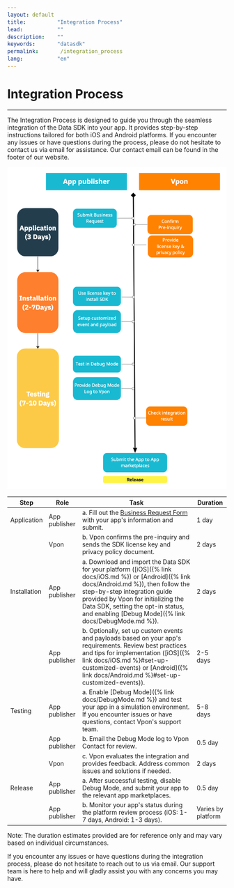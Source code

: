 ```yaml
---
layout: default
title:          "Integration Process"
lead:           ""
description:    ""
keywords:       "datasdk"
permalink:       /integration_process
lang:           "en"
---
```


# Integration Process
---

The Integration Process is designed to guide you through the seamless integration of the Data SDK into your app. It provides step-by-step instructions tailored for both iOS and Android platforms. If you encounter any issues or have questions during the process, please do not hesitate to contact us via email for assistance. Our contact email can be found in the footer of our website.


![](/docs/images/integration_process_4.png) 

| Step | Role        | Task                                                                                                    | Duration          |
|------|-------------|---------------------------------------------------------------------------------------------------------|-------------------|
| Application    | App publisher | a. Fill out the [Business Request Form](https://airtable.com/shr0Mts1aMzUlzEIm) with your app's information and submit.        |         1 day          |
|      | Vpon        | b. Vpon confirms the pre-inquiry and sends the SDK license key and privacy policy document.                                | 2 days            |
| Installation| App publisher | a. Download and import the Data SDK for your platform ([iOS]({% link docs/iOS.md %}) or [Android]({% link docs/Android.md %}), then follow the step-by-step integration guide provided by Vpon for initializing the Data SDK, setting the opt-in status, and enabling [Debug Mode]({% link docs/DebugMode.md %}). |          2 days         |
|      | App publisher   | b. Optionally, set up custom events and payloads based on your app's requirements. Review best practices and tips for implementation ([iOS]({% link docs/iOS.md %}#set-up-customized-events) or [Android]({% link docs/Android.md %}#set-up-customized-events)).  | 2-5 days |
| Testing    | App publisher | a. Enable [Debug Mode]({% link docs/DebugMode.md %}) and test your app in a simulation environment. If you encounter issues or have questions, contact Vpon's support team. | 5-8 days          |
|      | App publisher| b. Email the Debug Mode log to Vpon Contact for review.                               |         0.5 day          |
|      | Vpon        | c. Vpon evaluates the integration and provides feedback. Address common issues and solutions if needed. | 2 days            |
| Release    | App publisher | a. After successful testing, disable Debug Mode, and submit your app to the relevant app marketplaces.  |     0.5 day               |
|      | App publisher  | b. Monitor your app's status during the platform review process (iOS: 1-7 days, Android: 1-3 days).     | Varies by platform |


Note: The duration estimates provided are for reference only and may vary based on individual circumstances.

If you encounter any issues or have questions during the integration process, please do not hesitate to reach out to us via email. Our support team is here to help and will gladly assist you with any concerns you may have. 
